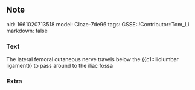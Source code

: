 ## Note
nid: 1661020713518
model: Cloze-7de96
tags: GSSE::!Contributor::Tom_Li
markdown: false

### Text
<div>
  The lateral femoral cutaneous nerve travels below the
  {{c1::iliolumbar ligament}} to pass around to the iliac fossa
</div>

### Extra

